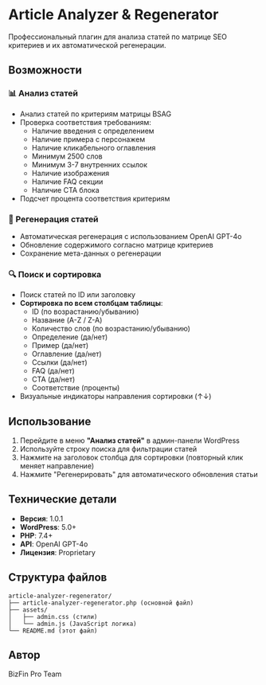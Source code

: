 # Article Analyzer & Regenerator

Профессиональный плагин для анализа статей по матрице SEO критериев и их автоматической регенерации.

## Возможности

### 📊 Анализ статей
- Анализ статей по критериям матрицы BSAG
- Проверка соответствия требованиям:
  - Наличие введения с определением
  - Наличие примера с персонажем
  - Наличие кликабельного оглавления
  - Минимум 2500 слов
  - Минимум 3-7 внутренних ссылок
  - Наличие изображения
  - Наличие FAQ секции
  - Наличие CTA блока
- Подсчет процента соответствия критериям

### 🔄 Регенерация статей
- Автоматическая регенерация с использованием OpenAI GPT-4o
- Обновление содержимого согласно матрице критериев
- Сохранение мета-данных о регенерации

### 🔍 Поиск и сортировка
- Поиск статей по ID или заголовку
- **Сортировка по всем столбцам таблицы**:
  - ID (по возрастанию/убыванию)
  - Название (A-Z / Z-A)
  - Количество слов (по возрастанию/убыванию)
  - Определение (да/нет)
  - Пример (да/нет)
  - Оглавление (да/нет)
  - Ссылки (да/нет)
  - FAQ (да/нет)
  - CTA (да/нет)
  - Соответствие (проценты)
- Визуальные индикаторы направления сортировки (↑↓)

## Использование

1. Перейдите в меню **"Анализ статей"** в админ-панели WordPress
2. Используйте строку поиска для фильтрации статей
3. Нажмите на заголовок столбца для сортировки (повторный клик меняет направление)
4. Нажмите "Регенерировать" для автоматического обновления статьи

## Технические детали

- **Версия**: 1.0.1
- **WordPress**: 5.0+
- **PHP**: 7.4+
- **API**: OpenAI GPT-4o
- **Лицензия**: Proprietary

## Структура файлов

```
article-analyzer-regenerator/
├── article-analyzer-regenerator.php (основной файл)
├── assets/
│   ├── admin.css (стили)
│   └── admin.js (JavaScript логика)
└── README.md (этот файл)
```

## Автор

BizFin Pro Team
